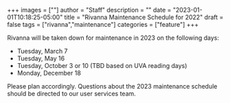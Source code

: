 +++
images = [""]
author = "Staff"
description = ""
date = "2023-01-01T10:18:25-05:00"
title = "Rivanna Maintenance Schedule for 2022"
draft = false
tags = ["rivanna","maintenance"]
categories = ["feature"]
+++

Rivanna will be taken down for maintenance in 2023 on the following days:

- Tuesday, March 7
- Tuesday, May 16
- Tuesday, October 3 or 10 (TBD based on UVA reading days)
- Monday, December 18

Please plan accordingly. Questions about the 2023 maintenance schedule should be directed to our user services team. 
